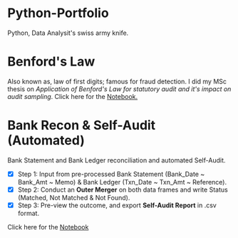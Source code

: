 # Python-Portfolio
Python, Data Analysit's swiss army knife.

# Benford's Law 
Also known as, law of first digits; famous for fraud detection. I did my MSc thesis on *Application of Benford's Law for statutory audit and it's impact on audit sampling*. Click here for the [Notebook.](https://github.com/YoushaAdib/Python-Portfolio/blob/main/Benford's_Law.ipynb)

# Bank Recon & Self-Audit (Automated)
Bank Statement and Bank Ledger reconciliation and automated Self-Audit. 

- [x] Step 1: Input from pre-processed Bank Statement (Bank_Date ~ Bank_Amt ~ Memo) & Bank Ledger (Txn_Date ~ Txn_Amt ~ Reference). 
- [x] Step 2: Conduct an **Outer Merger** on both data frames and write Status (Matched, Not Matched & Not Found). 
- [x] Step 3: Pre-view the outcome, and export **Self-Audit Report** in .csv format.  

Click here for the [Notebook](https://github.com/YoushaAdib/Python-Portfolio/blob/main/Bank_Reconciliation.ipynb) 
